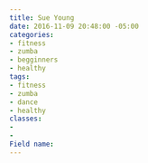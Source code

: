 ```yaml
---
title: Sue Young
date: 2016-11-09 20:48:00 -05:00
categories:
- fitness
- zumba
- begginners
- healthy
tags:
- fitness
- zumba
- dance
- healthy
classes:
- 
- 
Field name: 
---
```


